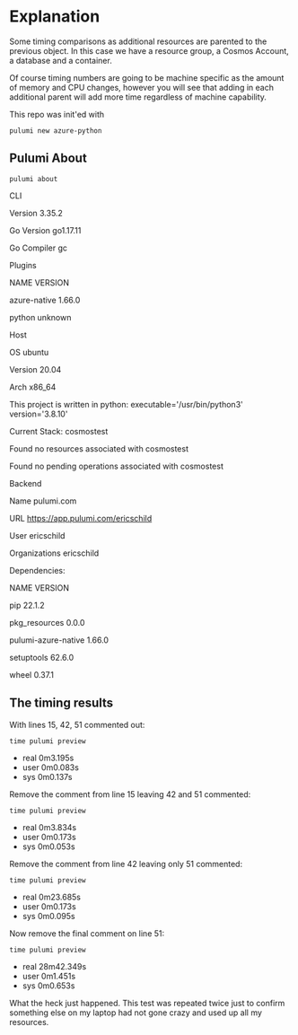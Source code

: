 # Explanation

Some timing comparisons as additional resources are parented to the previous object. In this case we have a resource group, a Cosmos Account, a database and a container.

Of course timing numbers are going to be machine specific as the amount of memory and CPU changes, however you will see that adding in each additional parent will add more time regardless of machine capability.

This repo was init'ed with

```shell
pulumi new azure-python
```

## Pulumi About

```shell
pulumi about
```

CLI

Version      3.35.2

Go Version   go1.17.11

Go Compiler  gc

Plugins

NAME          VERSION

azure-native  1.66.0

python        unknown

Host

OS       ubuntu

Version  20.04

Arch     x86_64

This project is written in python: executable='/usr/bin/python3' version='3.8.10'

Current Stack: cosmostest

Found no resources associated with cosmostest

Found no pending operations associated with cosmostest

Backend

Name           pulumi.com

URL            <https://app.pulumi.com/ericschild>

User           ericschild

Organizations  ericschild

Dependencies:

NAME                 VERSION

pip                  22.1.2

pkg_resources        0.0.0

pulumi-azure-native  1.66.0

setuptools           62.6.0

wheel                0.37.1

## The timing results

With lines 15, 42, 51 commented out:

```shell
time pulumi preview
```

* real    0m3.195s
* user    0m0.083s
* sys     0m0.137s

Remove the comment from line 15 leaving 42 and 51 commented:

```shell
time pulumi preview
```

* real    0m3.834s
* user    0m0.173s
* sys     0m0.053s

Remove the comment from line 42 leaving only 51 commented:

```shell
time pulumi preview
```

* real    0m23.685s
* user    0m0.173s
* sys     0m0.095s

Now remove the final comment on line 51:

```shell
time pulumi preview
```

* real    28m42.349s
* user    0m1.451s
* sys     0m0.653s

What the heck just happened.  This test was repeated twice just to confirm something else on my laptop had not gone crazy and used up all my resources.
